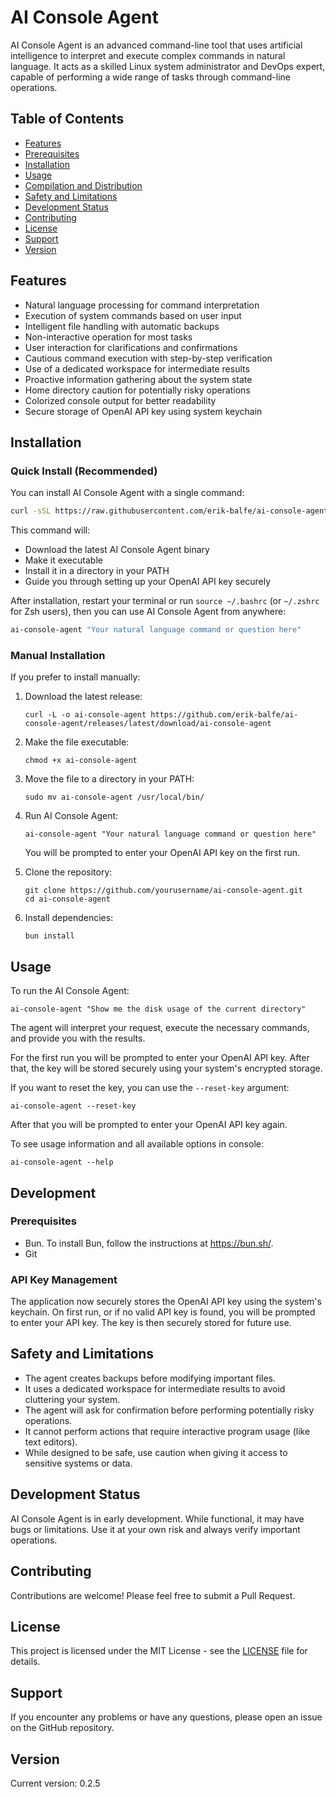 # AI Console Agent

AI Console Agent is an advanced command-line tool that uses artificial intelligence to interpret and execute complex commands in natural language. It acts as a skilled Linux system administrator and DevOps expert, capable of performing a wide range of tasks through command-line operations.

## Table of Contents

- [Features](#features)
- [Prerequisites](#prerequisites)
- [Installation](#installation)
- [Usage](#usage)
- [Compilation and Distribution](#compilation-and-distribution)
- [Safety and Limitations](#safety-and-limitations)
- [Development Status](#development-status)
- [Contributing](#contributing)
- [License](#license)
- [Support](#support)
- [Version](#version)

## Features

- Natural language processing for command interpretation
- Execution of system commands based on user input
- Intelligent file handling with automatic backups
- Non-interactive operation for most tasks
- User interaction for clarifications and confirmations
- Cautious command execution with step-by-step verification
- Use of a dedicated workspace for intermediate results
- Proactive information gathering about the system state
- Home directory caution for potentially risky operations
- Colorized console output for better readability
- Secure storage of OpenAI API key using system keychain

## Installation

### Quick Install (Recommended)

You can install AI Console Agent with a single command:

```bash
curl -sSL https://raw.githubusercontent.com/erik-balfe/ai-console-agent/master/install.sh | bash
```

This command will:

- Download the latest AI Console Agent binary
- Make it executable
- Install it in a directory in your PATH
- Guide you through setting up your OpenAI API key securely

After installation, restart your terminal or run `source ~/.bashrc` (or `~/.zshrc` for Zsh users), then you can use AI Console Agent from anywhere:

```bash
ai-console-agent "Your natural language command or question here"
```

### Manual Installation

If you prefer to install manually:

1. Download the latest release:

   ```
   curl -L -o ai-console-agent https://github.com/erik-balfe/ai-console-agent/releases/latest/download/ai-console-agent
   ```

2. Make the file executable:

   ```
   chmod +x ai-console-agent
   ```

3. Move the file to a directory in your PATH:

   ```
   sudo mv ai-console-agent /usr/local/bin/
   ```

4. Run AI Console Agent:

   ```
   ai-console-agent "Your natural language command or question here"
   ```

   You will be prompted to enter your OpenAI API key on the first run.

5. Clone the repository:

   ```
   git clone https://github.com/yourusername/ai-console-agent.git
   cd ai-console-agent
   ```

6. Install dependencies:

   ```
   bun install
   ```

## Usage

To run the AI Console Agent:

```
ai-console-agent "Show me the disk usage of the current directory"
```

The agent will interpret your request, execute the necessary commands, and provide you with the results.

For the first run you will be prompted to enter your OpenAI API key. After that, the key will be stored securely using your system's encrypted storage.

If you want to reset the key, you can use the `--reset-key` argument:

```
ai-console-agent --reset-key
```

After that you will be prompted to enter your OpenAI API key again.

To see usage information and all available options in console:

```
ai-console-agent --help
```

## Development

### Prerequisites

- Bun. To install Bun, follow the instructions at https://bun.sh/.
- Git

### API Key Management

The application now securely stores the OpenAI API key using the system's keychain. On first run, or if no valid API key is found, you will be prompted to enter your API key. The key is then securely stored for future use.

## Safety and Limitations

- The agent creates backups before modifying important files.
- It uses a dedicated workspace for intermediate results to avoid cluttering your system.
- The agent will ask for confirmation before performing potentially risky operations.
- It cannot perform actions that require interactive program usage (like text editors).
- While designed to be safe, use caution when giving it access to sensitive systems or data.

## Development Status

AI Console Agent is in early development. While functional, it may have bugs or limitations. Use it at your own risk and always verify important operations.

## Contributing

Contributions are welcome! Please feel free to submit a Pull Request.

## License

This project is licensed under the MIT License - see the [LICENSE](LICENSE) file for details.

## Support

If you encounter any problems or have any questions, please open an issue on the GitHub repository.

## Version

Current version: 0.2.5
